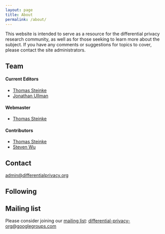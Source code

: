 ```yaml
---
layout: page
title: About
permalink: /about/
---
```


This website is intended to serve as a resource for the differential privacy research community, as well as for those seeking to learn more about the subject. If you have any comments or suggestions for topics to cover, please contact the site administrators.

## Team
#### Current Editors
* <a href="http://www.thomas-steinke.net/">Thomas Steinke</a><br>
* <a href="https://www.ccs.neu.edu/home/jullman/">Jonathan Ullman</a><br>

#### Webmaster
* <a href="http://www.thomas-steinke.net/">Thomas Steinke</a>

#### Contributors
* <a href="http://www.thomas-steinke.net/">Thomas Steinke</a>
* [Steven Wu](https://zstevenwu.com/)

## Contact

[admin@differentialprivacy.org](mailto:admin@differentialprivacy.org)

## Following

<a href="https://github.com/differentialprivacy/differentialprivacy"><i class="svg-icon github"></i></a> 
<a href="https://www.twitter.com/DiffPriv"><i class="svg-icon twitter"></i></a>
<a href="{{ site.baseurl }}/feed.xml"><i class="svg-icon rss"></i></a>

## Mailing list

Please consider joining our [mailing list](https://groups.google.com/d/forum/differential-privacy-org):  [differential-privacy-org@googlegroups.com](mailto:differential-privacy-org@googlegroups.com)




